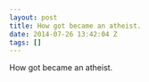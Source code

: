 ```yaml
---
layout: post
title: How got became an atheist.
date: 2014-07-26 13:42:04 Z
tags: []
---
```

How got became an atheist.
